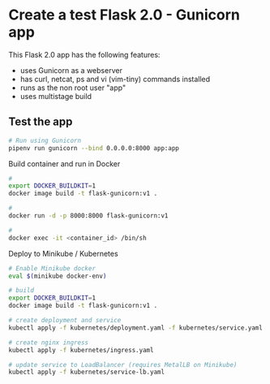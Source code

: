 # Create a test Flask 2.0 - Gunicorn app

This Flask 2.0 app has the following features:

- uses Gunicorn as a webserver
- has curl, netcat, ps and vi (vim-tiny) commands installed
- runs as the non root user "app"
- uses multistage build

## Test the app

```sh
# Run using Gunicorn
pipenv run gunicorn --bind 0.0.0.0:8000 app:app
```

Build container and run in Docker

```sh
#
export DOCKER_BUILDKIT=1
docker image build -t flask-gunicorn:v1 .

#
docker run -d -p 8000:8000 flask-gunicorn:v1

#
docker exec -it <container_id> /bin/sh
```

Deploy to Minikube / Kubernetes

```sh
# Enable Minikube docker
eval $(minikube docker-env)

# build
export DOCKER_BUILDKIT=1
docker image build -t flask-gunicorn:v1 .

# create deployment and service
kubectl apply -f kubernetes/deployment.yaml -f kubernetes/service.yaml

# create nginx ingress
kubectl apply -f kubernetes/ingress.yaml

# update service to LoadBalancer (requires MetalLB on Minikube)
kubectl apply -f kubernetes/service-lb.yaml
```
